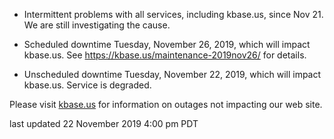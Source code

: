 * Intermittent problems with all services, including kbase.us, since Nov 21.  We are still investigating the cause.

* Scheduled downtime Tuesday, November 26, 2019, which will impact kbase.us.  See <a href="https://kbase.us/maintenance-2019nov26/">https://kbase.us/maintenance-2019nov26/</a> for details.

* Unscheduled downtime Tuesday, November 22, 2019, which will impact kbase.us. Service is degraded.

Please visit <a href="https://kbase.us">kbase.us</a> for information on outages not impacting our web site.

last updated 22 November 2019 4:00 pm PDT
